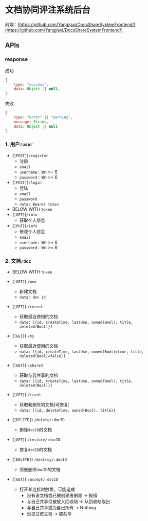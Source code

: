 # 文档协同评注系统后台

前端：[https://github.com/Yangjiaxi/DocsShareSystemFrontend/](https://github.com/Yangjiaxi/DocsShareSystemFrontend/)

## APIs

### response

成功

```js
{
    type: "success",
    data: Object || null,
}
```

失败

```js
{
    type: "error" || "warning",
    message: String,
    data: Object || null
}
```

### 1. 用户`/user`

- (`[POST]`)`/register`
  - 注册
  - `email`
  - `username` : len >= 6
  - `password` : len >= 6
- (`[POST]`)`/login`
  - 登陆
  - `email`
  - `password`
  - `data: Bearer token`
- BELOW WITH `token`
- (`[GET]`)`/info`
  - 获取个人信息
- (`[PUT]`)`/info`
  - 修改个人信息
  - `email`
  - `username` : len >= 6
  - `password` : len >= 6

### 2. 文档`/doc`

- BELOW WITH `token`
- (`[GET]`) `/new`
  - 新建文档
  - `data: doc id`
- (`[GET]`) `/recent`
  - 获取最近使用的文档
  - `data: [{id, createTime, lastUse, owned(Bool), title, deleted(Bool)}]`
- (`[GET]`) `/my`
  - 获取最近使用的文档
  - `data: [{id, createTime, lastUse, owned(Bool)=true, title, deleted(Bool)=false}]`
- (`[GET]`) `/shared`
  - 获取与我共享的文档
  - `data: [{id, createTime, lastUse, owned(Bool), title, deleted(Bool)}]`
- (`[GET]`) `/trash`
  - 获取我删除的文档(可恢复)
  - `data: [{id, deleteTime, owned(Bool), title}]`
- (`[DELETE]`) `/delete/:docID`
  - 删除`docID`的文档
- (`[GET]`) `/restore/:docID`
  - 恢复`docID`的文档
- (`[DELETE]`) `/destroy/:docID`
  - 彻底删除`docID`的文档

- (`[GET]`) `/accept/:docID`
  - 打开某连接时触发，可能造成
    - 没有该文档或已被创建者删除 -> 报错
    - 与自己共享但被放入回收站 -> 从回收站取出
    - 与自己共享或为自己所有 -> Nothing
    - 没见过该文档 -> 被共享
